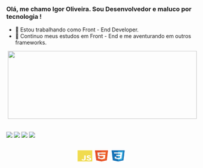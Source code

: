 ### Olá, me chamo Igor Oliveira. Sou Desenvolvedor e maluco por tecnologia !


- 🔭 Estou trabalhando como Front - End Developer.
- 🌱 Continuo meus estudos em Front - End
 e me aventurando em outros frameworks.

<div align="right">
 <a href="https://github.com/Igor-0F">
  <img height="180em" width="500em" src="https://github-readme-stats.vercel.app/api?username=Igor-0F&show_icons=true&theme=dark&include_all_commits=true&count_private=true"/>
</div>

 <div style="inline_block" align="left"><br>

  <a href="https://instagram.com/igor_ferreiracosta" target="_blank"><img src="https://img.shields.io/badge/-Instagram-%23E4405F?style=for-the-badge&logo=instagram&logoColor=white" target="_blank"></a>
 	<a href="https://www.twitch.tv/xtitanzs" target="_blank"><img src="https://img.shields.io/badge/Twitch-9146FF?style=for-the-badge&logo=twitch&logoColor=white" target="_blank"></a>
  <a href = "mailto:igor.ferreira.iof@gmail.com"><img src="https://img.shields.io/badge/-Gmail-%23333?style=for-the-badge&logo=gmail&logoColor=white" target="_blank"></a>
  <a href="https://www.linkedin.com/in/igor-of178b64/" target="_blank"><img src="https://img.shields.io/badge/-LinkedIn-%230077B5?style=for-the-badge&logo=linkedin&logoColor=white" target="_blank"></a> 

</div>

##

<div style="display: inline_block" align="center">
  <img align="center" alt="Igor-Js" height="30" width="40" src="https://raw.githubusercontent.com/devicons/devicon/master/icons/javascript/javascript-plain.svg">
  <img align="center" alt="Igor-HTML" height="30" width="40" src="https://raw.githubusercontent.com/devicons/devicon/master/icons/html5/html5-original.svg">
  <img align="center" alt="Igor-CSS" height="30" width="40" src="https://raw.githubusercontent.com/devicons/devicon/master/icons/css3/css3-original.svg">
</div>
